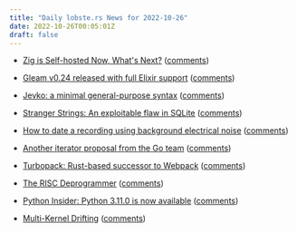 ```yaml
---
title: "Daily lobste.rs News for 2022-10-26"
date: 2022-10-26T00:05:01Z
draft: false
---
```






- [Zig is Self-hosted Now, What's Next?](https://kristoff.it/blog/zig-self-hosted-now-what/)
  ([comments](https://lobste.rs/s/csax21/zig_is_self_hosted_now_what_s_next))



- [Gleam v0.24 released with full Elixir support](https://gleam.run/news/gleam-v0.24-released/)
  ([comments](https://lobste.rs/s/wjs4a2/gleam_v0_24_released_with_full_elixir))



- [Jevko: a minimal general-purpose syntax](https://djedr.github.io/posts/jevko-2022-02-22.html)
  ([comments](https://lobste.rs/s/xm6mm4/jevko_minimal_general_purpose_syntax))



- [Stranger Strings: An exploitable flaw in SQLite](https://blog.trailofbits.com/2022/10/25/sqlite-vulnerability-july-2022-library-api/)
  ([comments](https://lobste.rs/s/bhmqto/stranger_strings_exploitable_flaw))



- [How to date a recording using background electrical noise](https://robertheaton.com/enf/)
  ([comments](https://lobste.rs/s/9czcez/how_date_recording_using_background))



- [Another iterator proposal from the Go team](https://github.com/golang/go/discussions/56413)
  ([comments](https://lobste.rs/s/gjyxba/another_iterator_proposal_from_go_team))



- [Turbopack: Rust-based successor to Webpack](https://turbo.build)
  ([comments](https://lobste.rs/s/mvfcot/turbopack_rust_based_successor_webpack))



- [The RISC Deprogrammer](https://blog.erratasec.com/2022/10/the-risc-deprogrammer.html)
  ([comments](https://lobste.rs/s/17cadc/risc_deprogrammer))



- [Python Insider: Python 3.11.0 is now available](https://blog.python.org/2022/10/python-3110-is-now-available.html)
  ([comments](https://lobste.rs/s/fbusfd/python_insider_python_3_11_0_is_now))



- [Multi-Kernel Drifting](https://luqman.ca/blog/multi-kernel-drifting/)
  ([comments](https://lobste.rs/s/n19hkz/multi_kernel_drifting))


